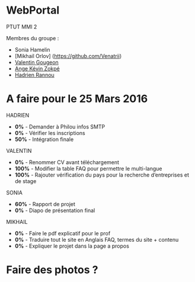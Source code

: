 # WebPortal
PTUT MMI 2

Membres du groupe :
- Sonia Hamelin
- [Mikhail Orlov] (https://github.com/Venatrii)
- [Valentin Gougeon](https://github.com/ValGou)
- [Ange Kévin Zokpé](https://github.com/Ange-Kevin)
- [Hadrien Rannou](https://github.com/HadrienX)

# A faire pour le 25 Mars 2016

HADRIEN
- <b>0%</b> - Demander à Philou infos SMTP
- <b>0%</b> - Vérifier les inscriptions
- <b>50%</b> - Intégration finale

VALENTIN
- <b>0%</b> - Renommer CV avant téléchargement
- <b>100%</b> - Modifier la table FAQ pour permettre le multi-langue
- <b>100%</b> - Rajouter vérification du pays pour la recherche d’entreprises et de stage

SONIA
- <b>60%</b> - Rapport de projet
- <b>0%</b> - Diapo de présentation final

MIKHAIL
- <b>0%</b> - Faire le pdf explicatif pour le prof
- <b>0%</b> - Traduire tout le site en Anglais FAQ, termes du site + contenu
- <b>0%</b> - Expliquer le projet dans la page a propos


# Faire des photos ? 



